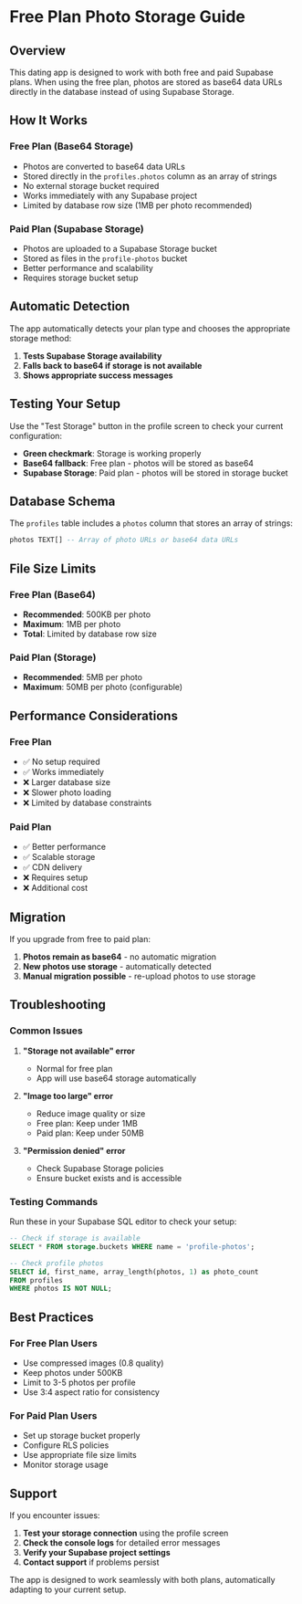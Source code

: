 # Free Plan Photo Storage Guide

## Overview

This dating app is designed to work with both free and paid Supabase plans. When using the free plan, photos are stored as base64 data URLs directly in the database instead of using Supabase Storage.

## How It Works

### Free Plan (Base64 Storage)
- Photos are converted to base64 data URLs
- Stored directly in the `profiles.photos` column as an array of strings
- No external storage bucket required
- Works immediately with any Supabase project
- Limited by database row size (1MB per photo recommended)

### Paid Plan (Supabase Storage)
- Photos are uploaded to a Supabase Storage bucket
- Stored as files in the `profile-photos` bucket
- Better performance and scalability
- Requires storage bucket setup

## Automatic Detection

The app automatically detects your plan type and chooses the appropriate storage method:

1. **Tests Supabase Storage availability**
2. **Falls back to base64 if storage is not available**
3. **Shows appropriate success messages**

## Testing Your Setup

Use the "Test Storage" button in the profile screen to check your current configuration:

- **Green checkmark**: Storage is working properly
- **Base64 fallback**: Free plan - photos will be stored as base64
- **Supabase Storage**: Paid plan - photos will be stored in storage bucket

## Database Schema

The `profiles` table includes a `photos` column that stores an array of strings:

```sql
photos TEXT[] -- Array of photo URLs or base64 data URLs
```

## File Size Limits

### Free Plan (Base64)
- **Recommended**: 500KB per photo
- **Maximum**: 1MB per photo
- **Total**: Limited by database row size

### Paid Plan (Storage)
- **Recommended**: 5MB per photo
- **Maximum**: 50MB per photo (configurable)

## Performance Considerations

### Free Plan
- ✅ No setup required
- ✅ Works immediately
- ❌ Larger database size
- ❌ Slower photo loading
- ❌ Limited by database constraints

### Paid Plan
- ✅ Better performance
- ✅ Scalable storage
- ✅ CDN delivery
- ❌ Requires setup
- ❌ Additional cost

## Migration

If you upgrade from free to paid plan:

1. **Photos remain as base64** - no automatic migration
2. **New photos use storage** - automatically detected
3. **Manual migration possible** - re-upload photos to use storage

## Troubleshooting

### Common Issues

1. **"Storage not available" error**
   - Normal for free plan
   - App will use base64 storage automatically

2. **"Image too large" error**
   - Reduce image quality or size
   - Free plan: Keep under 1MB
   - Paid plan: Keep under 50MB

3. **"Permission denied" error**
   - Check Supabase Storage policies
   - Ensure bucket exists and is accessible

### Testing Commands

Run these in your Supabase SQL editor to check your setup:

```sql
-- Check if storage is available
SELECT * FROM storage.buckets WHERE name = 'profile-photos';

-- Check profile photos
SELECT id, first_name, array_length(photos, 1) as photo_count 
FROM profiles 
WHERE photos IS NOT NULL;
```

## Best Practices

### For Free Plan Users
- Use compressed images (0.8 quality)
- Keep photos under 500KB
- Limit to 3-5 photos per profile
- Use 3:4 aspect ratio for consistency

### For Paid Plan Users
- Set up storage bucket properly
- Configure RLS policies
- Use appropriate file size limits
- Monitor storage usage

## Support

If you encounter issues:

1. **Test your storage connection** using the profile screen
2. **Check the console logs** for detailed error messages
3. **Verify your Supabase project settings**
4. **Contact support** if problems persist

The app is designed to work seamlessly with both plans, automatically adapting to your current setup. 